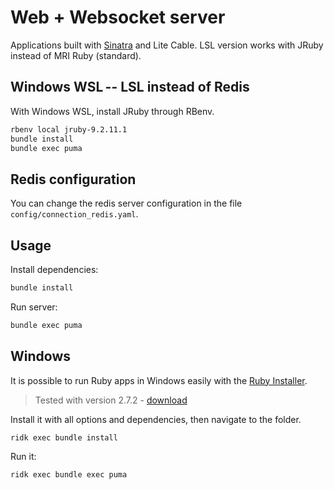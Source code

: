 # Web + Websocket server

Applications built with [Sinatra](http://www.sinatrarb.com) and Lite Cable.
LSL version works with JRuby instead of MRI Ruby (standard). 

## Windows WSL -- LSL instead of Redis

With Windows WSL, install JRuby through RBenv.

``` bash
rbenv local jruby-9.2.11.1
bundle install
bundle exec puma
```

## Redis configuration 

You can change the redis server configuration in the file `config/connection_redis.yaml`. 

## Usage

Install dependencies:

```sh
bundle install
```

Run server:

```sh
bundle exec puma
```

## Windows 


It is possible to run Ruby apps in Windows easily with the [Ruby Installer](https://rubyinstaller.org/downloads/). 

> Tested with version  2.7.2 - [download](https://github.com/oneclick/rubyinstaller2/releases/download/RubyInstaller-2.7.2-1/rubyinstaller-devkit-2.7.2-1-x64.exe)

Install it with all options and dependencies, then navigate to the folder. 

``` 
ridk exec bundle install 
```

Run it: 

```
ridk exec bundle exec puma
```
